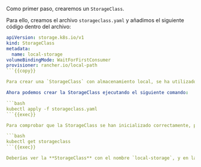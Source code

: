 Como primer paso, crearemos un `StorageClass`. 

Para ello, creamos el archivo `storageclass.yaml` y añadimos el siguiente código dentro del archivo:

```yaml
apiVersion: storage.k8s.io/v1
kind: StorageClass
metadata:
  name: local-storage
volumeBindingMode: WaitForFirstConsumer
provisioner: rancher.io/local-path
```{{copy}}

Para crear una `StorageClass` con almacenamiento local, se ha utilizado un `provisioner` externo llamado `rancher.io/local-path`. Sin embargo, esto no resulta relevante para los fines de este laboratorio.

Ahora podemos crear la StorageClass ejecutando el siguiente comando:

```bash
kubectl apply -f storageclass.yaml
```{{exec}}

Para comprobar que la StorageClass se han inicializado correctamente, podemos ejecutar un comando `kubectl get storageclass`,

```bash
kubectl get storageclass
```{{exec}}

Deberías ver la **StorageClass** con el nombre `local-storage`, y en la columna **VOLUMEBINDINGMODE** el valor `WaitForFirstConsumer`, lo que significa que el **Persistent Volume** solo se creará cuando haya un recurso que lo necesite para ser consumido.